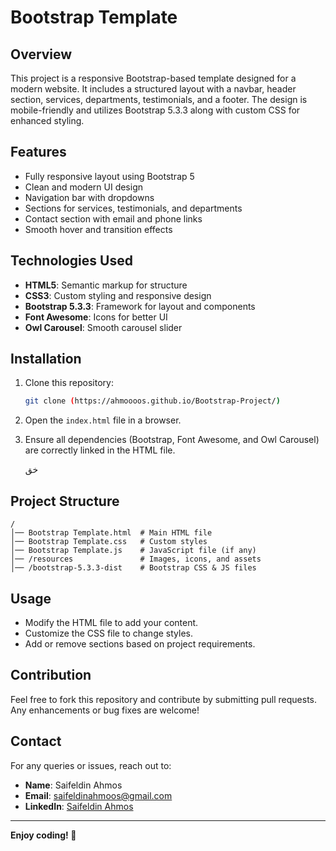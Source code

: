 # Bootstrap Template

## Overview
This project is a responsive Bootstrap-based template designed for a modern website. It includes a structured layout with a navbar, header section, services, departments, testimonials, and a footer. The design is mobile-friendly and utilizes Bootstrap 5.3.3 along with custom CSS for enhanced styling.

## Features
- Fully responsive layout using Bootstrap 5
- Clean and modern UI design
- Navigation bar with dropdowns
- Sections for services, testimonials, and departments
- Contact section with email and phone links
- Smooth hover and transition effects

## Technologies Used
- **HTML5**: Semantic markup for structure
- **CSS3**: Custom styling and responsive design
- **Bootstrap 5.3.3**: Framework for layout and components
- **Font Awesome**: Icons for better UI
- **Owl Carousel**: Smooth carousel slider

## Installation
1. Clone this repository:
   ```sh
   git clone (https://ahmoooos.github.io/Bootstrap-Project/)
   ```
2. Open the `index.html` file in a browser.
3. Ensure all dependencies (Bootstrap, Font Awesome, and Owl Carousel) are correctly linked in the HTML file.

   خق

## Project Structure
```
/
│── Bootstrap Template.html  # Main HTML file
│── Bootstrap Template.css   # Custom styles
│── Bootstrap Template.js    # JavaScript file (if any)
│── /resources               # Images, icons, and assets
│── /bootstrap-5.3.3-dist    # Bootstrap CSS & JS files
```

## Usage
- Modify the HTML file to add your content.
- Customize the CSS file to change styles.
- Add or remove sections based on project requirements.

## Contribution
Feel free to fork this repository and contribute by submitting pull requests. Any enhancements or bug fixes are welcome!

## Contact
For any queries or issues, reach out to:
- **Name**: Saifeldin Ahmos
- **Email**: saifeldinahmoos@gmail.com
- **LinkedIn**: [Saifeldin Ahmos](https://www.linkedin.com/in/saifeldin-ahmos)

---
**Enjoy coding! 🚀**

